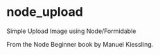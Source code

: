 node_upload
===========

Simple Upload Image using Node/Formidable

From the Node Beginner book by Manuel Kiessling.

